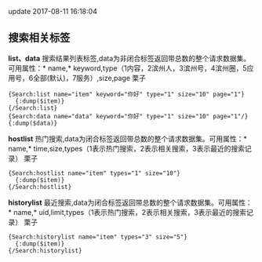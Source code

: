 update 2017-08-11 16:18:04
## 搜索相关标签

**list、data** 搜索结果列表标签,data为非闭合标签返回带总数的整个请求数据集。可用属性：* name,* keyword,type（1内容，2滨州人，3滨州号，4滨州圈，5应用号，6全部(默认)，7服务）,size,page
栗子

```
{Search:list name="item" keyword="你好" type="1" size="10" page="1"}
  {:dump($item)}
{/Search:list}
{Search:data name="data" keyword="你好" type="1" size="10" page="1"/}
{:dump($data)}
```

**hostlist** 热门搜索,data为闭合标签返回带总数的整个请求数据集。可用属性：* name,* time,size,types（1表示热门搜索，2表示相关搜索，3表示最近的搜索记录）
栗子

```
{Search:hostlist name="item" types="1" size="10"}
  {:dump($item)}
{/Search:hostlist}

```

**historylist** 最近搜索,data为闭合标签返回带总数的整个请求数据集。可用属性：* name,* uid,limit,types（1表示热门搜索，2表示相关搜索，3表示最近的搜索记录）
栗子

```
{Search:historylist name="item" types="3" size="5"}
  {:dump($item)}
{/Search:historylist}

```
